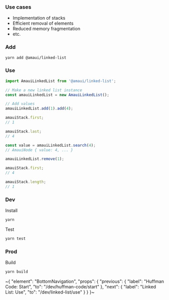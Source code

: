 

### Use cases
- Implementation of stacks
- Efficient removal of elements
- Reduced memory fragmentation
- etc.

### Add

```sh
yarn add @amaui/linked-list
```

### Use

```ts
import AmauiLinkedList from '@amaui/linked-list';

// Make a new linked list instance
const amauiLinkedList = new AmauiLinkedList();

// Add values
amauiLinkedList.add(1).add(4);

amauiStack.first;
// 1

amauiStack.last;
// 4

const value = amauiLinkedList.search(4);
// AmauiNode { value: 4, ... }

amauiLinkedList.remove(1);

amauiStack.first;
// 4

amauiStack.length;
// 1
```

### Dev

Install

```sh
yarn
```

Test

```sh
yarn test
```

### Prod

Build

```sh
yarn build
```

~{
  "element": "BottomNavigation",
  "props": {
    "previous": {
      "label": "Huffman Code: Start",
      "to": "/dev/huffman-code/start"
    },
    "next": {
      "label": "Linked List: Use",
      "to": "/dev/linked-list/use"
    }
  }
}~
